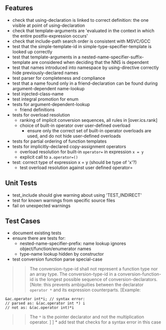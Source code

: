 ## Features ##
  * check that using-declaration is linked to correct definition: the one visible at point of using-declaration
  * check that template-arguments are 'evaluated in the context in which the entire postfix-expression occurs'
  * check that include-path search order is consistent with MSVC/GCC
  * test that the simple-template-id in simple-type-specifier-template is looked up correctly
  * test that template-arguments in a nested-name-specifier-suffix-template are considered when deciding that the NNS is dependent
  * test that names introduced into namespace by using-directive correctly hide previously-declared names
  * test parser for completeness and compliance
  * test that a name found only in a friend-declaration can be found during argument-dependent name-lookup
  * test injected-class-name
  * test integral promotion for enum
  * tests for argument-dependent-lookup
    * friend definitions
  * tests for overload resolution
    * ranking of implicit conversion sequences, all rules in [over.ics.rank]
    * choice of built-in operator over user-defined overload
      * ensure only the correct set of built-in operator overloads are used, and do not hide user-defined overloads
  * tests for partial ordering of function templates
  * tests for implicitly-declared copy-assignment operators
    * overload resolution for built-in `operator=` in expression `x = y`
    * explicit call to `a.operator=()`
  * test: correct type of expression x = y (should be type of 'x'?)
    * test overload resolution against user defined operator=


## Unit Tests ##
  * test\_include should give warning about using 'TEST\_INDIRECT'
  * test for known warnings from specific source files
  * fail on unexpected warnings


## Test Cases ##
  * document existing tests
  * ensure there are tests for:
    * nested-name-specifier-prefix: name lookup ignores object/function/enumerator names
    * type-name lookup hidden by constructor
  * test conversion function parse special-case
> > The conversion-type-id shall not represent a function type nor an array type. The conversion-type-id in a
> > conversion-function-id is the longest possible sequence of conversion-declarators. [Note: this prevents
> > ambiguities between the declarator `operator *` and its expression counterparts. [Example:
```
&ac.operator int*i; // syntax error:
// parsed as: &(ac.operator int *) i
// not as: &(ac.operator int)*i
```
> > The `*` is the pointer declarator and not the multiplication operator. ] ]
    * add test that checks for a syntax error in this case